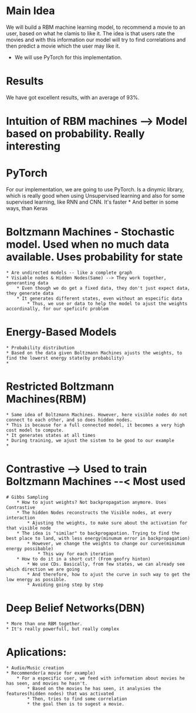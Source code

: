 # Main Idea
We will build a RBM machine learning model, to recommend a movie to an user, based on what he clamis to like it. The idea is that users rate the movies and with this information our model will try to find correlations and then predict a movie which the user may like it.
* We will use PyTorch for this implementation. 

# Results
We have got excellent results, with an average of 93%.

# Intuition of RBM machines --> Model based on probability. Really interesting

# PyTorch
For our implementation, we are going to use PyTorch. Is a dinymic library, which is really good when using Unsupervised learning
and also for some supervised learning, like RNN and CNN.
It's faster
	* And better in some ways, than Keras

# Boltzmann Machines - Stochastic model. Used when no much data available. Uses probability for state
	* Are undirected models -- like a complete graph
	* Visiable nodes & Hidden Nodes(Same) --> They work together, generanting data
		* Even though we do get a fixed data, they don't just expect data, they generate data
		* It generates different states, even without an especific data
			* Thus, we use or data to help the model to ajust the weights accordinally, for our speficifc problem


# Energy-Based Models
	* Probability distribution
	* Based on the data given Boltzmann Machines ajusts the weights, to find the lowerst energy state(by probability)
	* 

# Restricted Boltzmann Machines(RBM)
	* Same idea of Boltzmann Machines. However, here visible nodes do not connect to each other, and so does hidden nodes.
	* This is because for a full connected model, it becomes a very high cost model to compute.
	* It generates states at all times
	* During training, we ajust the sistem to be good to our example
	*

# Contrastive  --> Used to train Boltzmann Machines --< Most used
	# Gibbs Sampling
		* How to ajust weights? Not backpropagation anymore. Uses Contrastive
		* The hidden Nodes reconstructs the Visible nodes, at every interaction
			* Ajusting the weights, to make sure about the activation for that visible node
		* The idea is "similar" to backprogapation. Trying to find the best place to land, with less energy(minumum error in backpropagation)
			* However, we change the weights to change our curve(minimum energy possibable)
				* This way for each iteration
		* How to do it in a short cut? (From geofry hinton)
			* We use CDs. Basically, from few states, we can already see which direction we are going
			* And therefore, how to ajust the curve in such way to get the low energy as possible. 
			* Avoiding going step by step

# Deep Belief Networks(DBN) 
	* More than one RBM together.
	* It's really powerfull, but really complex


# Aplications:
	* Audio/Music creation
	* Recommender(a movie for example)
		* For a especific user, we feed with information about movies he has seen, and movies he hasn't. 
			* Based on the movies he has seen, it analysies the features(hidden nodes) that was activated
			* Then, tries to find some correlation
			* the goal then is to sugest a movie.
